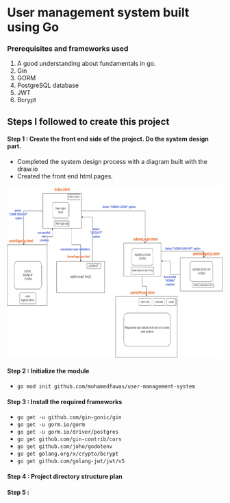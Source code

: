 # User management system built using Go

### Prerequisites and frameworks used

1. A good understanding about fundamentals in go.
2. Gin  
3. GORM 
4. PostgreSQL database
5. JWT
6. Bcrypt

## Steps I followed to create this project

#### Step 1 : Create the front end side of the project. Do the system design part.

- Completed the system design process with a diagram built with the draw.io
- Created the front end html pages.

<!-- ![alt text](./static/fd_app_plan_w6.jpg) -->
<img src="static/fd_app_plan_w6.jpg" width="800" height="400" />

#### Step 2 : Initialize the module

- `go mod init github.com/mohamedfawas/user-management-system`

#### Step 3 : Install the required frameworks

- `go get -u github.com/gin-gonic/gin`
- `go get -u gorm.io/gorm`
- `go get -u gorm.io/driver/postgres`
- `go get github.com/gin-contrib/cors`
- `go get github.com/joho/godotenv`
- `go get golang.org/x/crypto/bcrypt`
- `go get github.com/golang-jwt/jwt/v5`

#### Step 4 : Project directory structure plan

#### Step 5 : 